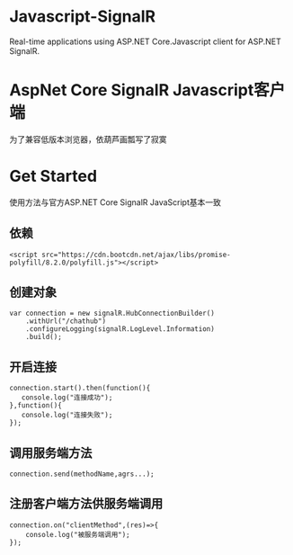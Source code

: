 # Javascript-SignalR
Real-time applications using ASP.NET Core.Javascript client for ASP.NET SignalR.

# AspNet Core SignalR Javascript客户端
为了兼容低版本浏览器，依葫芦画瓢写了寂寞

# Get Started
使用方法与官方ASP.NET Core SignalR JavaScript基本一致

## 依赖
```
<script src="https://cdn.bootcdn.net/ajax/libs/promise-polyfill/8.2.0/polyfill.js"></script>
```

## 创建对象

```
var connection = new signalR.HubConnectionBuilder()
    .withUrl("/chathub")
    .configureLogging(signalR.LogLevel.Information)
    .build();
```
    
## 开启连接
```
connection.start().then(function(){
   console.log("连接成功");
},function(){
   console.log("连接失败");
});
```

## 调用服务端方法
```
connection.send(methodName,agrs...);
```

## 注册客户端方法供服务端调用
```
connection.on("clientMethod",(res)=>{
    console.log("被服务端调用");
});
```
